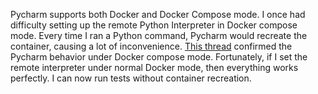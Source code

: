 Pycharm supports both Docker and Docker Compose mode. I once had difficulty setting up the remote Python Interpreter in Docker compose mode. Every time I ran a Python command, Pycharm would recreate the container, causing a lot of inconvenience. [This thread](https://intellij-support.jetbrains.com/hc/en-us/community/posts/360001791880-python-interpreter-from-running-docker-container) confirmed the Pycharm behavior under Docker compose mode. Fortunately, if I set the remote interpreter under normal Docker mode, then everything works perfectly. I can now run tests without container recreation.